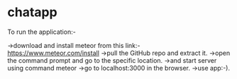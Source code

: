 # chatapp

To run the application:-

->download and install meteor from this link:- https://www.meteor.com/install
->pull the GitHub repo and extract it.
->open the command prompt and go to the specific location. 
->and start server using command meteor 
->go to localhost:3000 in the browser.
->use app:-).
